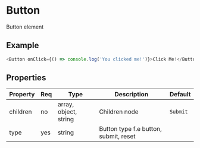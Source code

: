 # Button

Button element

## Example

```javascript
<Button onClick={() => console.log('You clicked me!')}>Click Me!</Button>;
```

## Properties

| Property | Req | Type                  | Description                                               | Default  |
| -------- | --- | --------------------- | --------------------------------------------------------- | -------- |
| children | no  | array, object, string | Children node                                             | `Submit` |
| type     | yes | string                | Button type f.e button, submit, reset                     |          |
